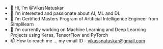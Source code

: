 - 👋 Hi, I’m @VikasNatuskar
- 👀 I’m interested and passionate about AI, ML and DL
- 🌱 I’m Certified Masters Program of Artificial Intelligence Engineer from Simplilearn
- 💞️ I’m currently working on Machine Learning and Deep Learning Projects using Keras, TensorFlow and PyTorch
- 📫 How to reach me ... my email ID - vikassnatuskar@gmail.com

<!---
VikasNatuskar/VikasNatuskar is a ✨ special ✨ repository because its `README.md` (this file) appears on your GitHub profile.
You can click the Preview link to take a look at your changes.
--->
